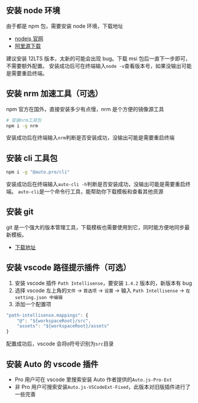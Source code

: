 ## 安装 node 环境

由于都是 npm 包，需要安装 node 环境，下载地址

-   [nodejs 官网](https://nodejs.org/en/)
-   [阿里源下载](https://npm.taobao.org/mirrors/node/)

建议安装 12LTS 版本，太新的可能会出现 bug。下载 msi 包后一直下一步即可，不需要额外配置。
安装成功后可在终端输入`node -v`查看版本号，如果没输出可能是需要重启终端。

## 安装 nrm 加速工具（可选）

npm 官方在国外，直接安装多少有点慢，nrm 是个方便的镜像源工具

```bash
# 安装nrm工具包
npm i -g nrm
```

安装成功后在终端输入`nrm`判断是否安装成功，没输出可能是需要重启终端

## 安装 cli 工具包

```bash
npm i -g "@auto.pro/cli"
```

安装成功后在终端输入`auto-cli -h`判断是否安装成功，没输出可能是需要重启终端。
`auto-cli`是一个命令行工具，能帮助你下载模板和查看其他资源

## 安装 git

git 是一个强大的版本管理工具，下载模板也需要使用到它，同时能方便地同步最新模板。

-   [下载地址](https://git-scm.com/)

## 安装 vscode 路径提示插件（可选）

1. 安装 vscode 插件 `Path Intellisense`，要安装 `1.4.2` 版本的，新版本有 bug
2. 选择 vscode 左上角的`文件` -> `首选项` -> `设置` -> 输入 `Path Intellisense` -> `在 setting.json 中编辑`
3. 添加一个配置项

```javascript
"path-intellisense.mappings": {
    "@": "${workspaceRoot}/src",
    "assets": "${workspaceRoot}/assets"
}
```

配置成功后，vscode 会将`@`符号识别为`src`目录

## 安装 Auto 的 vscode 插件

-   Pro 用户可在 vscode 里搜索安装 Auto 作者提供的`Auto.js-Pro-Ext`
-   非 Pro 用户可搜索安装`Auto.js-VSCodeExt-Fixed`，此版本对旧版插件进行了一些完善
